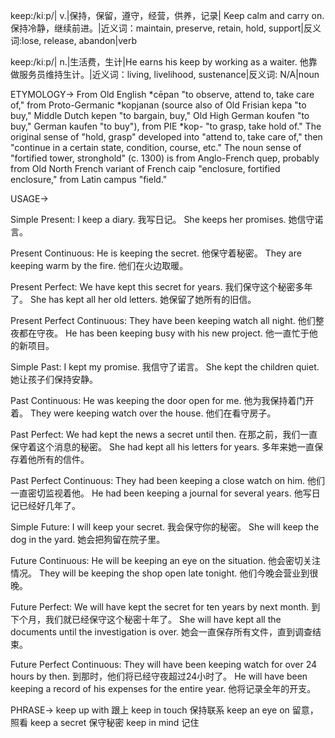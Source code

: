 keep:/kiːp/| v.|保持，保留，遵守，经营，供养，记录| Keep calm and carry on. 保持冷静，继续前进。|近义词：maintain, preserve, retain, hold, support|反义词:lose, release, abandon|verb

keep:/kiːp/| n.|生活费，生计|He earns his keep by working as a waiter. 他靠做服务员维持生计。|近义词：living, livelihood, sustenance|反义词: N/A|noun


ETYMOLOGY->
From Old English *cēpan "to observe, attend to, take care of," from Proto-Germanic *kopjanan (source also of Old Frisian kepa "to buy," Middle Dutch kepen "to bargain, buy," Old High German koufen "to buy," German kaufen "to buy"), from PIE *kop- "to grasp, take hold of." The original sense of "hold, grasp" developed into "attend to, take care of," then "continue in a certain state, condition, course, etc." The noun sense of "fortified tower, stronghold" (c. 1300) is from Anglo-French quep, probably from Old North French variant of French caip "enclosure, fortified enclosure," from Latin campus "field."


USAGE->

Simple Present:
I keep a diary. 我写日记。
She keeps her promises. 她信守诺言。

Present Continuous:
He is keeping the secret. 他保守着秘密。
They are keeping warm by the fire. 他们在火边取暖。

Present Perfect:
We have kept this secret for years.  我们保守这个秘密多年了。
She has kept all her old letters. 她保留了她所有的旧信。

Present Perfect Continuous:
They have been keeping watch all night. 他们整夜都在守夜。
He has been keeping busy with his new project.  他一直忙于他的新项目。

Simple Past:
I kept my promise. 我信守了诺言。
She kept the children quiet. 她让孩子们保持安静。

Past Continuous:
He was keeping the door open for me. 他为我保持着门开着。
They were keeping watch over the house. 他们在看守房子。

Past Perfect:
We had kept the news a secret until then.  在那之前，我们一直保守着这个消息的秘密。
She had kept all his letters for years. 多年来她一直保存着他所有的信件。

Past Perfect Continuous:
They had been keeping a close watch on him. 他们一直密切监视着他。
He had been keeping a journal for several years.  他写日记已经好几年了。

Simple Future:
I will keep your secret. 我会保守你的秘密。
She will keep the dog in the yard. 她会把狗留在院子里。

Future Continuous:
He will be keeping an eye on the situation. 他会密切关注情况。
They will be keeping the shop open late tonight.  他们今晚会营业到很晚。

Future Perfect:
We will have kept the secret for ten years by next month. 到下个月，我们就已经保守这个秘密十年了。
She will have kept all the documents until the investigation is over.  她会一直保存所有文件，直到调查结束。

Future Perfect Continuous:
They will have been keeping watch for over 24 hours by then.  到那时，他们将已经守夜超过24小时了。
He will have been keeping a record of his expenses for the entire year.  他将记录全年的开支。


PHRASE->
keep up with  跟上
keep in touch  保持联系
keep an eye on  留意，照看
keep a secret  保守秘密
keep in mind  记住


